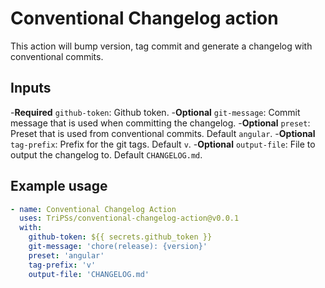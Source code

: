 # Conventional Changelog action

This action will bump version, tag commit and generate a changelog with conventional commits.

## Inputs

-**Required** `github-token`: Github token.
-**Optional** `git-message`: Commit message that is used when committing the changelog.
-**Optional** `preset`: Preset that is used from conventional commits. Default `angular`.
-**Optional** `tag-prefix`: Prefix for the git tags. Default `v`.
-**Optional** `output-file`: File to output the changelog to. Default `CHANGELOG.md`.

## Example usage

```yaml
- name: Conventional Changelog Action
  uses: TriPSs/conventional-changelog-action@v0.0.1
  with:
    github-token: ${{ secrets.github_token }}
    git-message: 'chore(release): {version}'
    preset: 'angular'
    tag-prefix: 'v'
    output-file: 'CHANGELOG.md'

```
